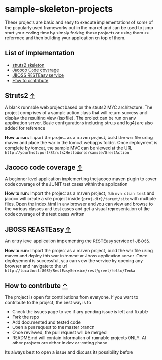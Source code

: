 sample-skeleton-projects
========================

These projects are basic and easy to execute implementations of some of the popularly used frameworks out in the market and can be used to jump start your coding time by simply forking these projects or using them as reference and then building your application on top of them.

## <a name="list-index">List of implementation</a>
* [struts2 skeleton](#struts2skeleton)
* [Jacoco Code coverage](#jacococoverage)
* [JBOSS RESTEasy service](#jboss-rest-service)
* [How to contribute](#how-to-contrib)

## <a name="struts2skeleton">Struts2</a> [&#8593;](#list-index)
A blank runnable web project based on the struts2 MVC architecture. The project comprises of a sample action class that will return success and display the resulting view (jsp file). The project can be run on any application server. Basic configurations including struts and log4j are also added for reference

**How to run:** Import the project as a maven project, build the war file using maven and place the war in the tomcat webapps folder. Once deployment is complete by tomcat, the sample MVC can be viewed at the URL `http://yourhost:port/Struts2HelloWorld/sample/GreetAction`

## <a name="jacococoverage">Jacoco code coverage</a> [&#8593;](#list-index)
A beginner level application implementing the jacoco maven plugin to cover code coverage of the JUNIT test cases within the application

**How to run:** Import the project as a maven project, run `mvn clean test` and jacoco will create a site project inside `{proj.dir}/target/site` with multiple files. Open the index.html in any browser and you can view and browse to the various classes and test cases and get a visual representation of the code coverage of the test cases written

## <a name="jboss-rest-service">JBOSS REASTEasy</a> [&#8593;](#list-index)
An entry level application implementing the RESTEasy service of JBOSS. 

**How to run:** Import the project as a maven project, build the war file using maven and deploy this war in tomcat or Jboss application server. Once deployement is successful, you can view the service by opening any browser and navigate to the url `http://localhost:8080/RestEasyService/rest/greet/hello/Tenka`

## <a name="how-to-contrib">How to contribute</a> [&#8593;](#list-index)

The project is open for contributions from everyone. If you want to contribute to the project, the best way is to 
* Check the issues page to see if any pending issue is left and fixable
* Fork the repo
* Add documented and tested code
* Open a pull request to the master branch
* Once reviewed, the pull request will be merged
* README.md will contain information of runnable projects ONLY. All other projects are either in dev or testing phase

Its always best to open a issue and discuss its possibility before 
